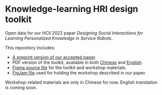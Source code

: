 # Knowledge-learning HRI design toolkit
Open data for our HCII 2022 paper _Designing Social Interactions for Learning Personalized Knowledge in Service Robots_.

This repository includes:
* [A preprint version of our accepted paper](./paper.pdf).
* PDF version of the toolkit, available in both [Chinese](./toolkit/toolkit-chinese.pdf) and [English](./toolkit/toolkit-english.pdf).
* [Figma source file](./source/hcii2022.fig) for the toolkit and workshop materials.
* [FigJam file](./workshop/workshop-template.jam) used for holding the workshop described in our paper.

Workshop-related materials are only in Chinese for now. English translation is coming soon.
